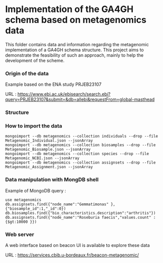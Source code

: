 # Implementation of the  GA4GH schema based on metagenomics data

This folder contains data and information regarding the metagenomic implementation of a GA4GH schema structure.
This project aims to demonstrate the feasibility of such an approach, mainly to help the development of the scheme.

### Origin of the data


Example based on the ENA study PRJEB23107

URL : https://www.ebi.ac.uk/ebisearch/search.ebi?query=PRJEB23107&submit=&db=allebi&requestFrom=global-masthead 


### Structure

### How to import the data

```
mongoimport --db metagenomics --collection individuals --drop --file Metagenomic_Individual.json --jsonArray
mongoimport --db metagenomics --collection biosamples --drop --file Metagenomic_Biosample.json --jsonArray
mongoimport --db metagenomics --collection species --drop --file Metagenomic_NCBI.json --jsonArray
mongoimport --db metagenomics --collection assignsets --drop --file Metagenomic_Assignment.json --jsonArray
```


### Data manipulation with MongDB shell

Example of MongoDB query : 

```
use metagenomics
db.assignsets.find({"node_name":"Gemmatimonas" },{"biosample_id":1,"_id":0})
db.biosamples.find({"bio_characteristics.description":"arthritis"})
db.assignsets.find({"node_name":"Roseburia faecis","values.count" : {$gt:10000 }})
```


### Web server

A web interface based on beacon UI is available to explore these data 

URL : https://services.cbib.u-bordeaux.fr/beacon-metagenomic/ 











